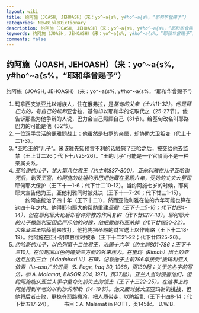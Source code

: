 ```yaml
---
layout: wiki
title: 约阿施（JOASH, JEHOASH）（来：yo^~a{s%, y#ho^~a{s%，“耶和华曾赐予”）
categories: NewBibleDictionary
description: 约阿施（JOASH, JEHOASH）（来：yo^~a{s%, y#ho^~a{s%，“耶和华曾赐予”）
keywords: 约阿施（JOASH, JEHOASH）（来：yo^~a{s%, y#ho^~a{s%，“耶和华曾赐予”）
comments: false
---
```


## 约阿施（JOASH, JEHOASH）（来：yo^~a{s%, y#ho^~a{s%，“耶和华曾赐予”）



约阿施（JOASH, JEHOASH）（来：yo^~a{s%, y#ho^~a{s%，“耶和华曾赐予”）
1. 玛拿西支派亚比以谢族人，住在俄弗拉，是*基甸的父亲（士六11-32）。他是拜巴力的，有自己的坛和*亚舍拉，基甸却以耶和华的坛取代之（25-27节）。他告诉那些为他争辩的人说，巴力会自己照顾自己（31节）。给基甸改名叫耶路巴力的可能是他（32节）。
2. 一位双手灵活的便雅悯战士；他虽然是扫罗的亲属，却协助大卫叛变（代上十二1-3）。
3. *亚哈王的“儿子”。米该雅先知预言不利的话触怒了亚哈之后，被交给他去监禁（王上廿二26；代下十八25-26）。“王的儿子”可能是一个官阶而不是一种亲属关系。
4. *亚哈谢的儿子，犹大第八位君王（约主前837-800）。亚他利雅在儿子亚哈谢死后，剿灭王室，约阿施的姑姐约示巴把他藏在圣殿六年，受她的丈夫大祭司*耶何耶大保护（王下十一1-6；代下廿二10-12）。当约阿施七岁的时候，耶何耶大宣告他为王，亚他利雅同时被处决（王下十一7-20；代下廿三1-15）。
　　约阿施统治了四十年（王下十二1），然而亚他利雅在位的六年可能也算在这四十年之内。他得耶何耶大的帮助重建*圣殿（王下十二5-16；代下廿四4-14），但在耶何耶大死后却容许异教的作风复辟（代下廿四17-18）。耶何耶大的儿子撒迦利亚因此严斥他的时候，他把撒迦利亚杀掉（代下廿四20-22）。为免亚兰王*哈薛前来攻打，他抢先把圣殿的财宝送上以作贿赂（王下十二18-19）。约阿施在臣仆阴谋篡位时被杀（王下十二21-22；代下廿四25-26）。
5. *约哈斯的儿子，以色列第十二位君王，治国十六年（约主前801-786；王下十三10）。在位期间以色列遭受三方面的外来压力。在里玛（Rimah）出土的亚达尼拉利三世（Adadnirari III）石碑，记载他于主前796年接受“撒玛利亚人依素（Iu~usu）”的进贡（S. Page, Iraq 30, 1968，页139起；关于这名字的写法，参 A. Malamat, BASOR 204, 1971，页37起）。亚兰人当时侵害他们，但约阿施能从亚兰人手中重夺先前失去的领土（王下十三22-25）。在这事上约阿施得到年老的以利沙的帮助（14-19节）。他又面对犹大王*亚玛谢的挑战，但他将后者击败，更掠夺耶路撒冷，把人质带走，以防叛乱（王下十四8-14；代下廿五17-24）。
　　书目：A. Malamat in POTT，页145起。
D.W.B.




